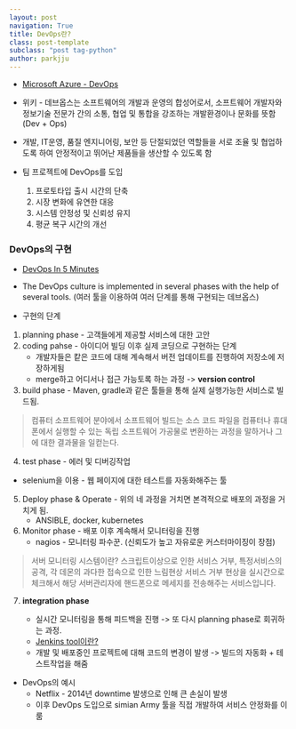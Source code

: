 ```yaml
---
layout: post
navigation: True
title: DevOps란?
class: post-template
subclass: "post tag-python"
author: parkjju
---
```


- [Microsoft Azure - DevOps](https://azure.microsoft.com/ko-kr/overview/what-is-devops/)

- 위키 - 데브옵스는 소프트웨어의 개발과 운영의 합성어로서, 소프트웨어 개발자와 정보기술 전문가 간의 소통, 협업 및 통합을 강조하는 개발환경이나 문화를 뜻함 (Dev + Ops)

- 개발, IT운영, 품질 엔지니어링, 보안 등 단절되었던 역할들을 서로 조율 및 협업하도록 하여 안정적이고 뛰어난 제품들을 생산할 수 있도록 함

- 팀 프로젝트에 DevOps를 도입
  1. 프로토타입 출시 시간의 단축
  2. 시장 변화에 유연한 대응
  3. 시스템 안정성 및 신뢰성 유지
  4. 평균 복구 시간의 개선

### DevOps의 구현

- [DevOps In 5 Minutes](https://www.youtube.com/watch?v=Xrgk023l4lI)
- The DevOps culture is implemented in several phases with the help of several tools. (여러 툴을 이용하여 여러 단계를 통해 구현되는 데브옵스)

- 구현의 단계

1. planning phase - 고객들에게 제공할 서비스에 대한 고안
2. coding pahse - 아이디어 빌딩 이후 실제 코딩으로 구현하는 단계
   - 개발자들은 캍은 코드에 대해 계속해서 버전 업데이트를 진행하여 저장소에 저장하게됨
   - merge하고 어디서나 접근 가능토록 하는 과정 -> **version control**
3. build phase - Maven, gradle과 같은 툴들을 통해 실제 실행가능한 서비스로 빌드됨.

> 컴퓨터 소프트웨어 분야에서 소프트웨어 빌드는 소스 코드 파일을 컴퓨터나 휴대폰에서 실행할 수 있는 독립 소프트웨어 가공물로 변환하는 과정을 말하거나 그에 대한 결과물을 일컫는다.

4. test phase - 에러 및 디버깅작업

- selenium을 이용 - 웹 페이지에 대한 테스트를 자동화해주는 툴

5. Deploy phase & Operate - 위의 네 과정을 거치면 본격적으로 배포의 과정을 거치게 됨.
   - ANSIBLE, docker, kubernetes
6. Monitor phase - 배포 이후 계속해서 모니터링을 진행
   - nagios - 모니터링 파수꾼. (신뢰도가 높고 자유로운 커스터마이징이 장점)

> 서버 모니터링 시스템이란? 스크립트이상으로 인한 서비스 거부, 특정서비스의 공격, 각 데몬의 과다한 접속으로 인한 느림현상 서비스 거부 현상을 실시간으로 체크해서 해당 서버관리자에 핸드폰으로 메세지를 전송해주는 서비스입니다.

7. **integration phase**

   - 실시간 모니터링을 통해 피드백을 진행 -> 또 다시 planning phase로 회귀하는 과정.
   - [Jenkins tool이란?](https://ict-nroo.tistory.com/31)
   - 개발 및 배포중인 프로젝트에 대해 코드의 변경이 발생 -> 빌드의 자동화 + 테스트작업을 해줌

- DevOps의 예시
  - Netflix - 2014년 downtime 발생으로 인해 큰 손실이 발생
  - 이후 DevOps 도입으로 simian Army 툴을 직접 개발하여 서비스 안정화를 이룸
